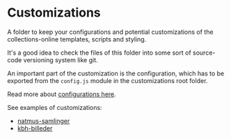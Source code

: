 # Customizations

A folder to keep your configurations and potential customizations of the
collections-online templates, scripts and styling.

It's a good idea to check the files of this folder into some sort of source-code
versioning system like git.

An important part of the customization is the configuration, which has to be
exported from the `config.js` module in the customizations root folder.

Read more about [configurations here](./CONFIGURATIONS.md).

See examples of customizations:
- [natmus-samlinger](https://github.com/NationalMuseumofDenmark/natmus-samlinger)
- [kbh-billeder](https://github.com/CopenhagenCityArchives/kbh-billeder)
